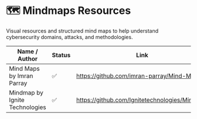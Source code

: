 # 🗺️ Mindmaps Resources

Visual resources and structured mind maps to help understand cybersecurity domains, attacks, and methodologies.

| Name / Author                   | Status | Link                                                         |
|--------------------------------|--------|--------------------------------------------------------------|
| Mind Maps by Imran Parray      | ✅     | https://github.com/imran-parray/Mind-Maps                   |
| Mindmap by Ignite Technologies | ✅     | https://github.com/Ignitetechnologies/Mindmap               |

